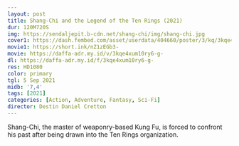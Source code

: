 ```yaml
---
layout: post
title: Shang-Chi and the Legend of the Ten Rings (2021)
dur: 120M720S
img: https://sendaljepit.b-cdn.net/shang-chi/img/shang-chi.jpg
cover1: https://dash.fembed.com/asset/userdata/404660/poster/3/kq/3kqe4xum10ry6-g-.png?v=1654179893
movie1: https://short.ink/nZ1zEGb3-
movie: https://daffa-adr.my.id/v/3kqe4xum10ry6-g-
dl: https://daffa-adr.my.id/f/3kqe4xum10ry6-g-
res: HD1080
color: primary
tgl: 5 Sep 2021
midb: '7,4'
tags: [2021]
categories: [Action, Adventure, Fantasy, Sci-Fi]
director: Destin Daniel Cretton
---
```


Shang-Chi, the master of weaponry-based Kung Fu, is forced to confront his past after being drawn into the Ten Rings organization.
